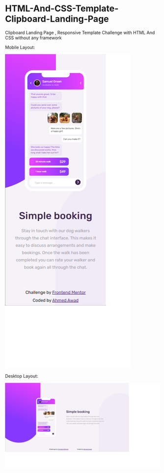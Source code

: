 # HTML-And-CSS-Template-Clipboard-Landing-Page
Clipboard Landing Page , Responsive Template Challenge with HTML And CSS without any framework

Mobile Layout:

![Output](/My-Output-Screenshots/Mobile.png)

Desktop Layout:

![Output](/My-Output-Screenshots/Desktop.png)
